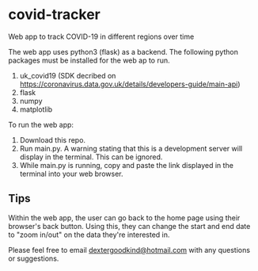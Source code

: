 # covid-tracker
Web app to track COVID-19 in different regions over time

The web app uses python3 (flask) as a backend. The following python packages must be installed for the web ap to run. 
1. uk_covid19 (SDK decribed on https://coronavirus.data.gov.uk/details/developers-guide/main-api) 
2. flask
3. numpy
4. matplotlib

To run the web app:
1. Download this repo. 
2. Run main.py. A warning stating that this is a development server will display in the terminal. This can be ignored. 
3. While main.py is running, copy and paste the link displayed in the terminal into your web browser. 

## Tips
Within the web app, the user can go back to the home page using their browser's back button. Using this, they can change the start and end date to "zoom in/out" on the data they're interested in. 


Please feel free to email dextergoodkind@hotmail.com with any questions or suggestions. 
